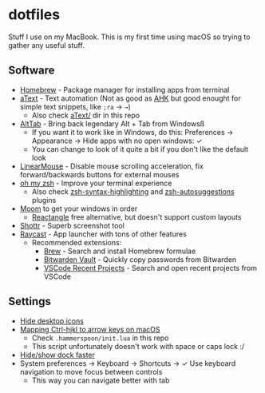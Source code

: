 # dotfiles

Stuff I use on my MacBook. This is my first time using macOS so trying to gather any useful stuff.

## Software

- [Homebrew](https://brew.sh/) - Package manager for installing apps from terminal
- [aText](https://www.trankynam.com/atext/) - Text automation (Not as good as [AHK](https://www.autohotkey.com/) but good enought for simple text snippets, like `;ra` → `→`)
  - Also check [aText/](./aText/) dir in this repo
- [AltTab](https://www.autohotkey.com/) - Bring back legendary Alt + Tab from Windowsß
  - If you want it to work like in Windows, do this: Preferences → Appearance → Hide apps with no open windows: ✓
  - You can change to look of it quite a bit if you don't like the default look
- [LinearMouse](https://linearmouse.org/) - Disable mouse scrolling acceleration, fix forward/backwards buttons for external mouses
- [oh my zsh](https://ohmyz.sh/) - Improve your terminal experience
  - Also check [zsh-syntax-highlighting](https://github.com/zsh-users/zsh-syntax-highlighting) and [zsh-autosuggestions](https://github.com/zsh-users/zsh-autosuggestions) plugins
- [Moom](https://manytricks.com/moom/) to get your windows in order
  - [Reactangle](https://rectangleapp.com/) free alternative, but doesn't support custom layouts
- [Shottr](https://shottr.cc/) - Superb screenshot tool
- [Raycast](https://www.raycast.com/) - App launcher with tons of other features
  - Recommended extensions:
    - [Brew](https://www.raycast.com/nhojb/brew) - Search and install Homebrew formulae
    - [Bitwarden Vault](https://www.raycast.com/pomdtr/bitwarden) - Quickly copy passwords from Bitwarden
    - [VSCode Recent Projects](https://www.raycast.com/thomas/visual-studio-code) - Search and open recent projects from VSCode

## Settings

- [Hide desktop icons](https://www.howtogeek.com/730231/how-to-hide-all-desktop-icons-on-mac/)
- [Mapping Ctrl-hjkl to arrow keys on macOS](https://rarelyneeded.com/2019/11/20/mapping-ctrl-hjkl-to-arrow-keys-on-macos/)
  - Check `.hammerspoon/init.lua` in this repo
  - This script unfortunately doesn't work with space or caps lock :/
- [Hide/show dock faster](https://apple.stackexchange.com/a/34097/450173)
- System preferences → Keyboard → Shortcuts → ✓ Use keyboard navigation to move focus between controls
  - This way you can navigate better with tab
